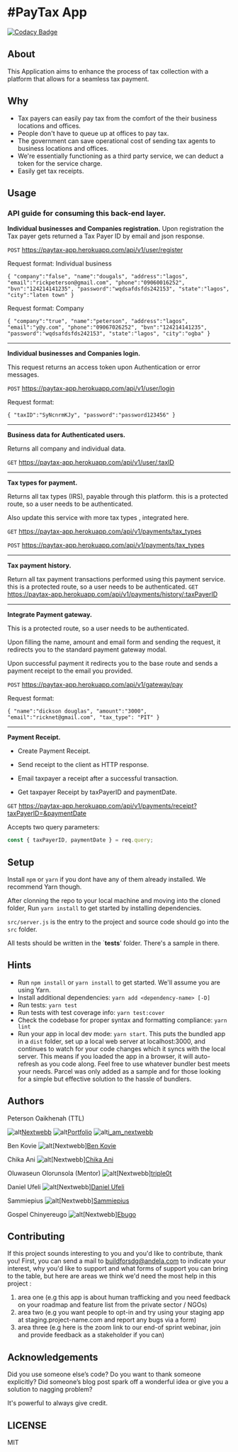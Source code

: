 # #PayTax App

[![Codacy Badge](https://api.codacy.com/project/badge/Grade/21fe87768d424c2e85b089afea2f2084)](https://app.codacy.com/gh/BuildForSDG/PayTax-app?utm_source=github.com&utm_medium=referral&utm_content=BuildForSDG/PayTax-app&utm_campaign=Badge_Grade_Settings)

## About

This Application aims to enhance the process of tax collection with a platform that allows for a seamless tax payment.

## Why

- Tax payers can easily pay tax from the comfort of the their business locations and offices.
- People don't have to queue up at offices to pay tax.
- The government can save operational cost of sending tax agents to business locations and offices. 
- We're essentially functioning as a third party service, we can deduct a token for the service charge.
- Easily get tax receipts.

## Usage

### API guide for consuming this back-end layer.

**Individual businesses and Companies registration.**
Upon registration the Tax payer gets returned a Tax Payer ID by email and json response.

`POST`  <https://paytax-app.herokuapp.com/api/v1/user/register>

Request format: Individual business

`{
 "company":"false",
 "name":"dougals",
 "address":"lagos",
 "email":"rickpeterson@gmail.com",
 "phone":"09060016252",
 "bvn":"124214141235",
 "password":"wqdsafdsfds242153",
 "state":"lagos",
 "city":"laten town"
}`

Request format: Company

`{
 "company":"true",
 "name":"peterson",
 "address":"lagos",
 "email":"y@y.com",
 "phone":"09067026252",
 "bvn":"124214141235",
 "password":"wqdsafdsfds242153",
 "state":"lagos",
 "city":"ogba"
}`

****

**Individual businesses and Companies login.**

This request returns an access token upon  Authentication or error messages.

`POST`  <https://paytax-app.herokuapp.com/api/v1/user/login>

Request format:

`{
"taxID":"SyNcnrmKJy",
"password":"password123456"
}`

****

**Business data for Authenticated users.**

Returns all company and individual data.

`GET`  <https://paytax-app.herokuapp.com/api/v1/user/:taxID>

****

**Tax types for payment.**

Returns all tax types (IRS), payable through this platform. this is a protected route, so a user needs to be authenticated.

Also update this service with more tax types , integrated here.

`GET`  <https://paytax-app.herokuapp.com/api/v1/payments/tax_types>

`POST` <https://paytax-app.herokuapp.com/api/v1/payments/tax_types>

****

**Tax payment history.**

Return all tax payment transactions performed using this payment service. this is a protected route, so a user needs to be authenticated.
`GET`    <https://paytax-app.herokuapp.com/api/v1/payments/history/:taxPayerID>

****

**Integrate Payment gateway.**

 This is a protected route, so a user needs to be authenticated.

Upon filling the name, amount and email form and sending the request, it redirects you to the standard payment gateway modal.

Upon successful payment it redirects you to the base route and sends a payment receipt to the email you provided.

`POST`   <https://paytax-app.herokuapp.com/api/v1/gateway/pay>

Request format:

`{
"name":"dickson douglas",
"amount":"3000",
"email":"ricknet@gmail.com",
"tax_type": "PIT"
}`

****

**Payment Receipt.**

- Create Payment Receipt.

- Send receipt to the client as HTTP response.

- Email taxpayer a receipt after a successful transaction.

- Get taxpayer Receipt by taxPayerID and paymentDate.

`GET`   <https://paytax-app.herokuapp.com/api/v1/payments/receipt?taxPayerID=&paymentDate>

Accepts two query parameters:

```javascript
const { taxPayerID, paymentDate } = req.query;
```

## Setup

Install `npm` or `yarn` if you dont have any of them already installed. We recommend Yarn though.

After clonning the repo to your local machine and moving into the cloned folder, Run `yarn install` to get started by installing dependencies.

`src/server.js` is the entry to the project and source code should go into the `src` folder.

All tests should be written in the `__tests__' folder. There's a sample in there.

## Hints

- Run `npm install` or `yarn install` to get started. We'll assume you are using Yarn.
- Install additional dependencies: `yarn add <dependency-name> [-D]`
- Run tests: `yarn test`
- Run tests with test coverage info: `yarn test:cover`
- Check the codebase for proper syntax and formatting compliance: `yarn lint`
- Run your app in local dev mode: `yarn start`. This puts the bundled app in a `dist` folder, set up a local web server at localhost:3000, and continues to watch for your code changes which it syncs with the local server. This means if you loaded the app in a browser, it will auto-refresh as you code along. Feel free to use whatever bundler best meets your needs. Parcel was only added as a sample and for those looking for a simple but effective solution to the hassle of bundlers.

## Authors

Peterson Oaikhenah  (TTL)

![alt](https://img.icons8.com/cute-clipart/64/000000/github.png)[Nextwebb](https://github.com/nextwebb "")
![alt](https://img.icons8.com/fluent/64/000000/link.png)[Portfolio](https://nextwebb.com.ng/nextwebb "portfolio website")
![alt](https://img.icons8.com/fluent/48/000000/twitter.png)[i_am_nextwebb](https://twitter.com/i_am_nextwebb "twitter profile")

Ben Kovie
![alt](https://img.icons8.com/cute-clipart/64/000000/github.png)[Nextwebb][Ben Kovie](https://github.com/ben-kovie "")

Chika Ani
![alt](https://img.icons8.com/cute-clipart/64/000000/github.png)[Nextwebb][Chika Ani](https://github.com/casmonas "")

Oluwaseun Olorunsola (Mentor)
![alt](https://img.icons8.com/cute-clipart/64/000000/github.png)[Nextwebb][triple0t](https://github.com/triple0t "")

Daniel Ufeli
![alt](https://img.icons8.com/cute-clipart/64/000000/github.png)[Nextwebb][Daniel Ufeli](https://github.com/danielufeli "")

Sammiepius
![alt](https://img.icons8.com/cute-clipart/64/000000/github.png)[Nextwebb][Sammiepius](https://github.com/sammiepius "")

Gospel Chinyereugo
![alt](https://img.icons8.com/cute-clipart/64/000000/github.png)[Nextwebb][Ebugo](https://github.com/Ebugo "")

## Contributing

If this project sounds interesting to you and you'd like to contribute, thank you!
First, you can send a mail to buildforsdg@andela.com to indicate your interest, why you'd like to support and what forms of support you can bring to the table, but here are areas we think we'd need the most help in this project :

1. area one (e.g this app is about human trafficking and you need feedback on your roadmap and feature list from the private sector / NGOs)
2. area two (e.g you want people to opt-in and try using your staging app at staging.project-name.com and report any bugs via a form)
3. area three (e.g here is the zoom link to our end-of sprint webinar, join and provide feedback as a stakeholder if you can)

## Acknowledgements

Did you use someone else’s code?
Do you want to thank someone explicitly?
Did someone’s blog post spark off a wonderful idea or give you a solution to nagging problem?

It's powerful to always give credit.

## LICENSE

MIT
